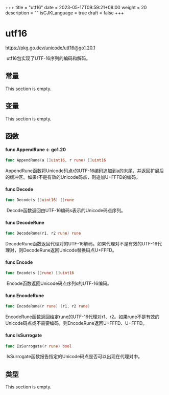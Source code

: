 +++
title = "utf16"
date = 2023-05-17T09:59:21+08:00
weight = 20
description = ""
isCJKLanguage = true
draft = false
+++
# utf16

https://pkg.go.dev/unicode/utf16@go1.20.1

​	utf16包实现了UTF-16序列的编码和解码。

## 常量 

This section is empty.

## 变量

This section is empty.

## 函数

#### func AppendRune  <- go1.20

``` go 
func AppendRune(a []uint16, r rune) []uint16
```

​	AppendRune函数将Unicode码点r的UTF-16编码追加到a的末尾，并返回扩展后的缓冲区。如果r不是有效的Unicode码点，则追加U+FFFD的编码。

#### func Decode 

``` go 
func Decode(s []uint16) []rune
```

​	Decode函数返回由UTF-16编码s表示的Unicode码点序列。

#### func DecodeRune 

``` go 
func DecodeRune(r1, r2 rune) rune
```

​	DecodeRune函数返回代理对的UTF-16解码。如果代理对不是有效的UTF-16代理对，则DecodeRune返回Unicode替换码点U+FFFD。

#### func Encode 

``` go 
func Encode(s []rune) []uint16
```

​	Encode函数返回Unicode码点序列s的UTF-16编码。

#### func EncodeRune 

``` go 
func EncodeRune(r rune) (r1, r2 rune)
```

​	EncodeRune函数返回给定rune的UTF-16代理对r1、r2。如果rune不是有效的Unicode码点或不需要编码，则EncodeRune返回U+FFFD、U+FFFD。

#### func IsSurrogate 

``` go 
func IsSurrogate(r rune) bool
```

​	IsSurrogate函数报告指定的Unicode码点是否可以出现在代理对中。

## 类型

This section is empty.